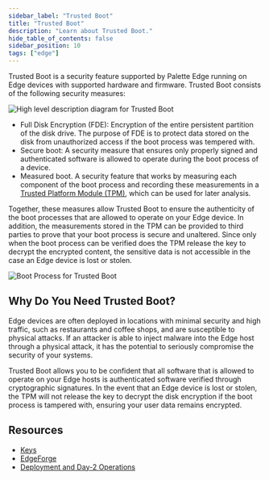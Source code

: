 ```yaml
---
sidebar_label: "Trusted Boot"
title: "Trusted Boot"
description: "Learn about Trusted Boot."
hide_table_of_contents: false
sidebar_position: 10
tags: ["edge"]
---
```


Trusted Boot is a security feature supported by Palette Edge running on Edge devices with supported hardware and
firmware. Trusted Boot consists of the following security measures:

![High level description diagram for Trusted Boot](/clusters_edge_trusted-boot_highlevel.webp)

- Full Disk Encryption (FDE): Encryption of the entire persistent partition of the disk drive. The purpose of FDE is to
  protect data stored on the disk from unauthorized access if the boot process was tempered with.
- Secure boot: A security measure that ensures only properly signed and authenticated software is allowed to operate
  during the boot process of a device.
- Measured boot. A security feature that works by measuring each component of the boot process and recording these
  measurements in a
  [Trusted Platform Module (TPM)](https://www.intel.com/content/www/us/en/business/enterprise-computers/resources/trusted-platform-module.html),
  which can be used for later analysis.

Together, these measures allow Trusted Boot to ensure the authenticity of the boot processes that are allowed to operate
on your Edge device. In addition, the measurements stored in the TPM can be provided to third parties to prove that your
boot process is secure and unaltered. Since only when the boot process can be verified does the TPM release the key to
decrypt the encrypted content, the sensitive data is not accessible in the case an Edge device is lost or stolen.

![Boot Process for Trusted Boot](/cluster_edge_trusted-boot_boot-process.webp)

## Why Do You Need Trusted Boot?

Edge devices are often deployed in locations with minimal security and high traffic, such as restaurants and coffee
shops, and are susceptible to physical attacks. If an attacker is able to inject malware into the Edge host through a
physical attack, it has the potential to seriously compromise the security of your systems.

Trusted Boot allows you to be confident that all software that is allowed to operate on your Edge hosts is authenticated
software verified through cryptographic signatures. In the event that an Edge device is lost or stolen, the TPM will not
release the key to decrypt the disk encryption if the boot process is tampered with, ensuring your user data remains
encrypted.

## Resources

- [Keys](./keys/keys.md)
- [EdgeForge](./edgeforge/edgeforge.md)
- [Deployment and Day-2 Operations](./deployment-day2/deployment-day2.md)

